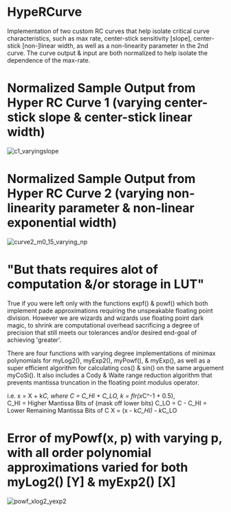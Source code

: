 # HypeRCurve
Implementation of two custom RC curves that help isolate critical curve characteristics, such as max rate, center-stick sensitivity [slope], center-stick [non-]linear width, as well as a non-linearity parameter in the 2nd curve. The curve output & input are both normalized to help isolate the dependence of the max-rate.


# Normalized Sample Output from Hyper RC Curve 1 (varying center-stick slope & center-stick linear width)
![c1_varyingslope](https://cloud.githubusercontent.com/assets/3208983/24439317/15a7c9aa-1413-11e7-9d3c-5a82aec55c87.gif)

# Normalized Sample Output from Hyper RC Curve 2 (varying non-linearity parameter & non-linear exponential width)
![curve2_m0_15_varying_np](https://cloud.githubusercontent.com/assets/3208983/24439236/a66db270-1412-11e7-97e4-afd4f4ab76b0.gif)

# "But thats requires alot of computation &/or storage in LUT"
True if you were left only with the functions expf() & powf() which both implement pade approximations requiring the unspeakable floating point division. However we are wizards and wizards use floating point dark magic, to shrink are computational overhead sacrificing a degree of precision that still meets our tolerances and/or desired end-goal of achieving 'greater'. 

There are four functions with varying degree implementations of minimax polynomials for myLog2(), myExp2(), myPowf(), & myExp(), as well as a super efficient algorithm for calculating cos() & sin() on the same arguement myCoSi(). It also includes a Cody & Waite range reduction algorithm that prevents mantissa truncation in the floating point modulus operator. 

i.e. x = X + k*C, where C = C_HI + C_LO,  k = flr(x*C^-1 + 0.5),  
 C_HI = Higher Mantissa Bits of (mask off lower bits)
 C_LO = C - C_HI = Lower Remaining Mantissa Bits of C
 X = (x - k*C_HI) - k*C_LO
  
# Error of myPowf(x, p) with varying p, with all order polynomial approximations varied for both myLog2() [Y] & myExp2() [X] 
![powf_xlog2_yexp2](https://cloud.githubusercontent.com/assets/3208983/24440423/a8b7f61a-1419-11e7-9c11-973592d1ea6f.png)

